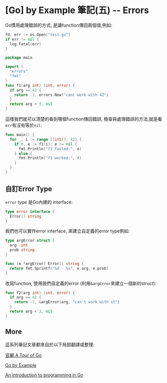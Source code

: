 # [Go] by Example 筆記(五) -- Errors

Go慣用處理錯誤的方式, 是讓function傳回兩個值,例如: 

``` go
fd, err := os.Open("test.go")
if err != nil {
  log.Fatal(err)
}
```




``` go
package main

import (
  "errors"
  "fmt"
)
func f1(arg int) (int, error) {
  if arg == 42 {
    return -1, errors.New("cant work with 42")
  }
  return arg + 3, nil
}
```

這樣我們就可以清楚的看到哪個function傳回錯誤, 
檢查與處理錯誤的方法,就是看`err`有沒有等於`nil`:


``` go
func main() {
  for _, i := range []int{7, 42} {
    if r, e := f1(i); e != nil {
      fmt.Println("f1 failed:", e)
    } else {
      fmt.Println("f1 worked:", r)
    }
  }
} 
```

## 自訂Error Type 

`error` type 是Go內建的 interface: 

``` go
type error interface {
  Error() string
}
```

我們也可以實作error interface, 來建立自定義的error type例如: 

``` go 
type argError struct {
  arg  int
  prob string
}

func (e *argError) Error() string {
  return fmt.Sprintf("%d - %s", e.arg, e.prob)
}

```

改寫function, 使用我們自定義的error (利用`&argError`來建立一個新的struct): 

``` go 
func f2(arg int) (int, error) {
  if arg == 42 {
    return -1, &argError{arg, "can't work with it"}
  }
  return arg + 3, nil
}
```






## More

這系列筆記文章都來自於以下局部翻譯或整理: 

[官網 A Tour of Go](https://tour.golang.org/)

[Go by Example](https://gobyexample.com)

[An introduction to programming in Go](http://www.golang-book.com/)
